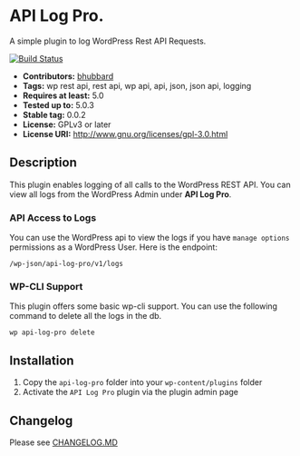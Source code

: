 # API Log Pro.
A simple plugin to log WordPress Rest API Requests.

[![Build Status](https://travis-ci.com/bhubbard/api-log-pro.svg?token=kkcazsQEFZQ5dR7MwDsz&branch=master)](https://travis-ci.com/bhubbard/api-log-pro)

* **Contributors:** [bhubbard](https://profiles.wordpress.org/bhubbard)
* **Tags:** wp rest api, rest api, wp api, api, json, json api, logging
* **Requires at least:** 5.0
* **Tested up to:** 5.0.3
* **Stable tag:** 0.0.2
* **License:** GPLv3 or later
* **License URI:** http://www.gnu.org/licenses/gpl-3.0.html


## Description

This plugin enables logging of all calls to the WordPress REST API. You can view all logs from the WordPress Admin under **API Log Pro**.

### API Access to Logs

You can use the WordPress api to view the logs if you have `manage options` permissions as a WordPress User. Here is the endpoint:

```/wp-json/api-log-pro/v1/logs```

### WP-CLI Support

This plugin offers some basic wp-cli support. You can use the following command to delete all the logs in the db.

```wp api-log-pro delete```

## Installation ##

1. Copy the `api-log-pro` folder into your `wp-content/plugins` folder
2. Activate the `API Log Pro` plugin via the plugin admin page

## Changelog ##

Please see [CHANGELOG.MD](CHANGELOG.md)
